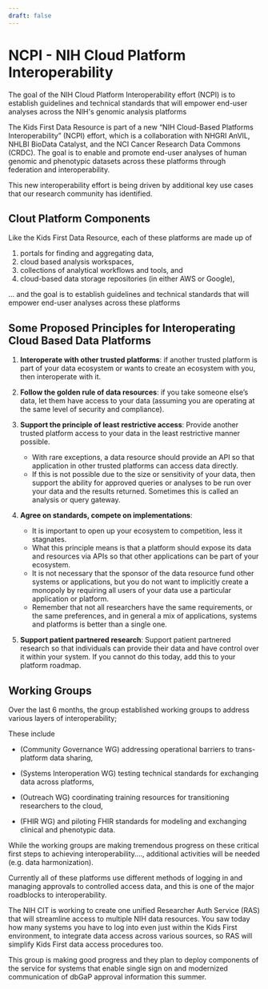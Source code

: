 ```yaml
---
draft: false
---
```


# NCPI - NIH Cloud Platform Interoperability

<hero small>The goal of the NIH Cloud Platform Interoperability effort (NCPI) is to establish guidelines and technical standards that will empower end-user analyses across the NIH's genomic analysis platforms</hero>


The Kids First Data Resource is part of a new “NIH Cloud-Based Platforms Interoperability” (NCPI) effort, which is a collaboration with NHGRI AnVIL, NHLBI BioData Catalyst, and the NCI Cancer Research Data Commons (CRDC). The goal is to enable and promote end-user analyses of human genomic and phenotypic datasets across these platforms through federation and interoperability.
 
 This new interoperability effort is being driven by additional key use cases that our research community has identified.


## Clout Platform Components

Like the Kids First Data Resource, each of these platforms are made up of

1. portals for finding and aggregating data,
1. cloud based analysis workspaces,
1. collections of analytical workflows and tools,  and
1. cloud-based data storage repositories (in either AWS or Google),

… and the goal is to establish guidelines and technical standards that will empower end-user analyses across these platforms


## Some Proposed Principles for Interoperating Cloud Based Data Platforms

1. **Interoperate with other trusted platforms**: if another trusted
platform is part of your data ecosystem or wants to create an
ecosystem with you, then interoperate with it.

2. **Follow the golden rule of data resources**: if you take someone else’s
data, let them have access to your data (assuming you are operating at
the same level of security and compliance).

3. **Support the principle of least restrictive access**: Provide another
trusted platform access to your data in the least restrictive manner
possible.
    - With rare exceptions, a data resource should provide an API so
that application in other trusted platforms can access data directly.
    - If this is not possible due to the size or sensitivity of your data, then support the ability for approved queries or analyses to be run
over your data and the results returned. Sometimes this is called
an analysis or query gateway.

1. **Agree on standards, compete on implementations**:
    - It is important to open up your ecosystem to competition, less it stagnates.
    - What this principle means is that a platform should expose its data and
resources via APIs so that other applications can be part of your ecosystem.
    - It is not necessary that the sponsor of the data resource fund other systems
or applications, but you do not want to implicitly create a monopoly by
requiring all users of your data use a particular application or platform.
    - Remember that not all researchers have the same requirements, or the same
preferences, and in general a mix of applications, systems and platforms is
better than a single one.

1. **Support patient partnered research**: Support patient partnered
  research so that individuals can provide their data and have control
  over it within your system. If you cannot do this today, add this to your
  platform roadmap.

## Working Groups
Over the last 6 months, the group established working groups to address various layers of interoperability;

These include

* (Community Governance WG)        addressing operational barriers to trans-platform data sharing,

* (Systems Interoperation WG)      testing technical standards for exchanging data across platforms,

* (Outreach WG)        coordinating training resources for transitioning researchers to the cloud,

* (FHIR WG)        and piloting FHIR standards for modeling and exchanging clinical and phenotypic data.

While the working groups are making tremendous progress on these critical first steps to achieving interoperability…., additional activities will be needed (e.g. data harmonization).  

Currently all of these platforms use different methods of logging in and managing approvals to controlled access data, and this is one of the major roadblocks to interoperability.
 
 The NIH CIT is working to create one unified Researcher Auth Service (RAS) that will streamline access to multiple NIH data resources. You saw today how many systems you have to log into even just within the Kids First environment, to integrate data access across various sources, so RAS will simplify Kids First data access procedures too.
 
This group is making good progress and they plan to deploy components of the service for systems that enable single sign on and modernized communication of dbGaP approval information this summer.






